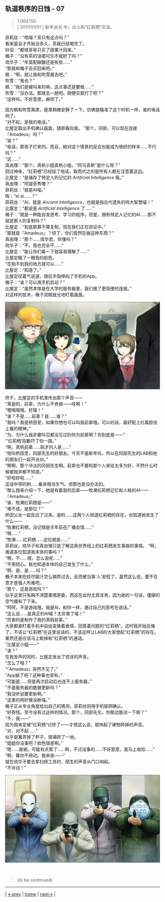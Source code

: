## 轨道秩序的日蚀 - 07
> 1.064750  
> [ 2011/01/01 ] 新年派对 中。众人和“红莉栖”交谈。  

菲莉丝：“唔喵？茶只有这点吗？”  
看来宴会才开始没多久，茶就已经喝完了。  
铃羽：“都怪哥哥只买了甜果汁回来。”  
桶子：“没有茶的话喝可乐不就好了吗？”  
琉华子：“年菜配碳酸还是有些……”  
“那我和桶子去买回来吧。”  
枫：“啊，就让我和吹雪酱去吧。”  
吹雪：“我也？”  
枫：“我们是被叫来的嘛，这点事还是要做……”  
吹雪：“没办法。那就去一趟吧。随便买就行了吧？”  
“这样吗，不好意思，麻烦了。”  

因为枫和吹雪离席，屋里稍微安静了一下。仿佛是瞄准了这个时机一样，谁的电话响了。  
“对不起，是我的电话。”  
比屋定取出手机确认画面，随即看向我。
“那个，冈部，可以现在连接『Amadeus』吗？”  
“诶？”  
“电话，那孩子打来的。而且，她对这个情景的反应也能成为很好的样本……不行吗？”  
“这……”  
真由理：“那个，真帆小姐真帆小姐，“阿马丢斯”是什么呀？”  
回过神来，“红莉栖”已经挂了电话，取而代之的是所有人都在注意着这边。  
比屋定：“是储存了特定人的记忆的 *Artificial Intelligence* 哦。”  
真由理：“阿提菲秀噜？”  
菲莉丝：“就是AI喵。”  
绹：“ei ai……？”  
菲莉丝：“AI，就是 *Ancient Intelligence*，也就是指古代遗失的伟大智慧喵！”  
比屋定：“都说是 *Artificial Intelligence* 了……”  
桶子：“就是一种能自发思考、学习的程序。但是，拥有特定人记忆的AI……那不就是那人的复制吗？”  
比屋定：“到底那算不算复制，现在我们正在验证中。”  
“那就是『Amadeus』？惊了，你们竟然在做这种东西？”  
真由理：“那个……琉华君，你懂吗？”  
琉华子：“不。我也完全不……”  
比屋定：“能让你们看一下就容易理解了……”  
比屋定瞄了一眼我的脸色。  
“在拍不到我的地方就可以……”  
比屋定：“知道了。”  
比屋定叹着气说道，随后手指伸向了手机的App。  
桶子：“诶？可以用手机启动？”  
比屋定：“虽然本体是在大学的服务器里，我们做了更简便的连接。”  
对这样的技术，桶子双眼放光地盯着画面。  

![](../img/0069-1.png)

终于，比屋定的手机里传出那个声音——  
“真是的，前辈，为什么不肯接——哇啊！”  
“喔哦哦哦，好强！”  
“诶？不是……前辈？是……谁？”  
“我吗？我是桥田至，如果你想也可以叫我前辈哦。可以的话，最好配上红着脸往上看的眼神。”  
“为、为什么我非要叫见都没见过的你为前辈啊？你到底是——”  
“‘红莉栖’抱歉吓了你一跳。”  
“啊，真帆前辈……刚才的人是……”  
“他叫桥田至，冈部先生的好朋友。今天不是新年吗，所以在冈部先生的LAB和他的朋友们一起开派对。”  
“啊啊，那个冷淡的冈部先生啊。前辈也不要和那个人来往太多为好，不然什么时候被抛弃都不知道。”  
“好啦好啦……”  
这话中带的刺……看来相当生气。但那也是没办法的。  
“那么我来介绍一下，她是有着我的后辈——牧濑红莉栖记忆和人格的AI——『Amadeus』”  
“诶，牧濑红莉栖是——”  
“难不成，是那位？”  
桥田父女一起反应了过来。是的……这两个人知道红莉栖的存在，也知道她发生了什么——  
“牧濑红莉栖，没记错是半年前在广播会馆……”  
“啊……”  
“牧濑……红莉栖……这位就是……”  
菲莉丝，琉华子和真由理只是了解这条世界线上的红莉栖发生事故的事情。
“啊，难道各位知道我本体的事吗？”  
“啊，不……嗯，怎么说呢……”  
“不用担心。我也知道本体的自己发生了什么。”  
“啊、是、是……吗？”  
桶子本来在绞尽脑汁怎么糊弄过去，反而被当事‘人’安慰了。虽然这么说，要不在意才是强人所难吧。  
“那个，这是游戏吗？”  
似乎这里只有綯不清楚事情原委，而这在此时尤其宝贵。因为她的一句话，僵硬的空气缓和了下来。  
“呵呵，不是游戏哦。我是AI，和你一样，通过自己的思考在说话。”  
“这么说……是真正的AI喵？太厉害了喵！”  
“厉害的是制作了我的真帆前辈。”  
大家都紧盯着手机中自由变换着表情，回答着问题的“红莉栖”。这时我开始后悔了，不该让“红莉栖”在这里说话的，不该这样让LAB的大家想起“红莉栖”的存在。果然还是应该马上断掉和“红莉栖”的通话。  
“比屋定小姐——”  
“诶？”  
在我发声的同时，比屋定发出了惊讶的声音。  
“怎么了哦？”  
“『Amadeus』突然不见了。”  
“App崩了吧？这种事也常有。”  
“可能是……但是再次启动后也连不上服务器。”  
“不是服务器的数据更新吗？”  
“我没听说要更新啊。”  
“这里的网好像没断喵。”  
桶子正从专业角度给出自己的猜测，菲莉丝则用手机联网确认。  
“好奇怪。至今没有过这样的情况。那个，冈部先生。你那边能试一下嘛？”  
“不，我——”  
因为我肯定被“红莉栖”讨厌了——才想这么说，就响起了硬物碎掉的声音。  
“对、对不起……”  
似乎是篝弄掉了杯子，玻璃碎了一地。  
“姐姐你没事吧？脸色很差啊。”  
“嗯……谢谢。可能有点累了……啊，不过没事的……不好意思，我马上收拾……”  
“啊、篝你不用动。我来收——”  
就在琉华子要去拿扫除工具时，陌生的声音从门口响起。  
“不许动！”  

![](../img/0069-2.png)


<br/>

> (to be continued)
---

| [←prev](./0068) | [home](../../) | [next→](./0070) |

